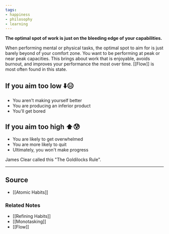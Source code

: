 ```yaml
---
tags:
- happiness
- philosophy
- learning
---
```

**The optimal spot of work is just on the bleeding edge of your capabilities.**

When performing mental or physical tasks, the optimal spot to aim for is just barely beyond of your comfort zone. You want to be performing at peak or near peak capacities. This brings about work that is enjoyable, avoids burnout, and improves your performance the most over time. [[Flow]] is most often found in this state.

## If you aim too low ⬇️😑

- You aren't making yourself better
- You are producing an inferior product
- You'll get bored

## If you aim too high ⬆️😰

- You are likely to get overwhelmed
- You are more likely to quit
- Ultimately, you won't make progress

James Clear called this "The Goldilocks Rule".

---

## Source
- [[Atomic Habits]]

### Related Notes
- [[Refining Habits]]
- [[Monotasking]]
- [[Flow]]